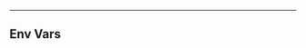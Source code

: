 <!-- Space: Hammerspoon -->
<!-- Parent: Project -->
<!-- Title: Env Vars -->

<!-- Label: Hammerspoon -->
<!-- Label: Project -->
<!-- Label: Env Vars -->
<!-- Include: docs/disclaimer.md -->
<!-- Include: ac:toc -->

---

## Env Vars
